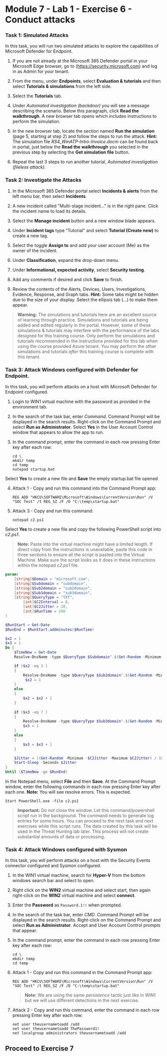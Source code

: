 # Module 7 - Lab 1 - Exercise 6 - Conduct attacks

### Task 1: Simulated Attacks

In this task, you will run two simulated attacks to explore the capabilities of Microsoft Defender for Endpoint.

1. If you are not already at the Microsoft 365 Defender portal in your Microsoft Edge browser, go to (https://security.microsoft.com) and log in as Admin for your tenant.

1. From the menu, under **Endpoints**, select **Evaluation & tutorials** and then select **Tutorials & simulations** from the left side.

1. Select the **Tutorials** tab.

1. Under *Automated investigation (backdoor)* you will see a message describing the scenario. Below this paragraph, click **Read the walkthrough**. A new browser tab opens which includes instructions to perform the simulation.

1. In the new browser tab, locate the section named **Run the simulation** (page 5, starting at step 2) and follow the steps to run the attack. **Hint:** The simulation file *RS4_WinATP-Intro-Invoice.docm* can be found back in portal, just below the **Read the walkthrough** you selected in the previous step by selecting the **Get simulation file** button. 

1. Repeat the last 3 steps to run another tutorial, *Automated investigation (fileless attack)*.


### Task 2: Investigate the Attacks

1. In the Microsoft 365 Defender portal select **Incidents & alerts** from the left menu bar, then select **Incidents**.

1. A new incident called "Multi-stage incident..." is in the right pane. Click the incident name to load its details.

1. Select the **Manage incident** button and a new window blade appears. 

1. Under **Incident tags** type "Tutorial" and select **Tutorial (Create new)** to create a new tag. 

1. Select the toggle **Assign to**  and add your user account (Me) as the owner of the incident. 

1. Under **Classification**, expand the drop-down menu. 

1. Under **Informational, expected activity**, select **Security testing**. 

1. Add any comments if desired and click **Save** to finish.

1. Review the contents of the Alerts, Devices, Users, Investigations, Evidence, Response, and Graph tabs. **Hint:** Some tabs might be hidden due to the size of your display. Select the ellipsis tab (...) to make them appear.

>**Warning:** The simulations and tutorials here are an excellent source of learning through practice.  Simulations and tutorials are being added and edited regularly in the portal.  However, some of these simulations & tutorials may interfere with the performance of the labs designed for this training course.  Only perform the simulations and tutorials recommended in the instructions provided for this lab when using the course provided Azure tenant.  You may perform the other simulations and tutorials *after* this training course is complete with this tenant.


### Task 3: Attack Windows configured with Defender for Endpoint.

In this task, you will perform attacks on a host with Microsoft Defender for Endpoint configured.

1. Login to WIN1 virtual machine with the password as provided in the environment tab.  

2. In the search of the task bar, enter *Command*.  Command Prompt will be displayed in the search results.  Right-click on the Command Prompt and select **Run as Administrator**. Select **Yes** in the User Account Control window that appears to allow the app to run.

3. In the command prompt, enter the command in each row pressing Enter key after each row:

    ```Command
    cd \
    mkdir temp
    cd temp
    notepad startup.bat
    ```
Select **Yes** to create a new file and **Save** the empty startup.bat file opened

4. Attack 1 - Copy and run this command into the Command Prompt app:

    ```Command
    REG ADD "HKCU\SOFTWARE\Microsoft\Windows\CurrentVersion\Run" /V "SOC Test" /t REG_SZ /F /D "C:\temp\startup.bat"
    ```

5. Attack 3 - Copy and run this command:

    ```Command
    notepad c2.ps1
    ```
Select **Yes** to create a new file and copy the following PowerShell script into *c2.ps1*.

>**Note:** Paste into the virtual machine might have a limited length. If direct copy from the instructions is unavailable, paste this code in three sections to ensure all the script is pasted into the Virtual Machine.  Make sure the script looks as it does in these instructions within the notepad *c2.ps1* file.

```PowerShell
param(
    [string]$Domain = "microsoft.com",
    [string]$Subdomain = "subdomain",
    [string]$Sub2domain = "sub2domain",
    [string]$Sub3domain = "sub3domain",
    [string]$QueryType = "TXT",
        [int]$C2Interval = 8,
        [int]$C2Jitter = 20,
        [int]$RunTime = 240
)

$RunStart = Get-Date
$RunEnd = $RunStart.addminutes($RunTime)

$x2 = 1
$x3 = 1 
Do {
    $TimeNow = Get-Date
    Resolve-DnsName -type $QueryType $Subdomain".$(Get-Random -Minimum 1 -Maximum 999999)."$Domain -QuickTimeout

    if ($x2 -eq 3 )
    {
        Resolve-DnsName -type $QueryType $Sub2domain".$(Get-Random -Minimum 1 -Maximum 999999)."$Domain -QuickTimeout
         $x2 = 1
    }
    else
    {
        $x2 = $x2 + 1
    }
    
    if ($x3 -eq 7 )
    {
        Resolve-DnsName -type $QueryType $Sub3domain".$(Get-Random -Minimum 1 -Maximum 999999)."$Domain -QuickTimeout
        $x3 = 1
    }
    else
    {
        $x3 = $x3 + 1
    }

    $Jitter = ((Get-Random -Minimum -$C2Jitter -Maximum $C2Jitter) / 100 + 1) +$C2Interval
    Start-Sleep -Seconds $Jitter
}
Until ($TimeNow -ge $RunEnd)
```

In the Notepad menu, select **File** and then **Save**. At the Command Prompt window, enter the following commands in each row pressing Enter key after each one. **Note:** You will see resolve errors. This is expected.

 ```CommandPrompt
 Start PowerShell.exe -file c2.ps1
 ```


>**Important:** Do not close the window. Let this command/powershell script run in the background. The command needs to generate log entries for some hours. You can proceed to the next task and next exercises while this script runs. The data created by this task will be used in the Threat Hunting lab later. This process will not create substantial amounts of data or processing.


### Task 4: Attack Windows configured with Sysmon

In this task, you will perform attacks on a host with the Security Events connector configured and Sysmon configured.

1. In the WIN1 virtual machine, search for **Hyper-V** from the bottom windows search bar and select to open.

1. Right click on the **WIN2** virtual machine and select start, then again right-click on the **WIN2** virtual machine and select **connect**.

1. Enter the **Password** as `Password.1!!` when prompted.

1. In the search of the task bar, enter *CMD*.  Command Prompt will be displayed in the search results.  Right-click on the Command Prompt and select **Run as Administrator**.  Accept and User Account Control prompts that appear.

1. In the command prompt, enter the command in each row pressing Enter key after each row:

    ```Command
    cd \
    mkdir temp
    cd temp
    ```

1. Attack 1 - Copy and run this command in the Command Prompt app:

    ```Command
    REG ADD "HKCU\SOFTWARE\Microsoft\Windows\CurrentVersion\Run" /V "SOC Test" /t REG_SZ /F /D "C:\temp\startup.bat"
    ```

    >**Note:** We are using the same *persistence* tactic just like in WIN1 but we will use different detections in the next exercise.

1. Attack 2 - Copy and run this command, enter the command in each row pressing Enter key after each row:

    ```Command
    net user theusernametoadd /add
    net user theusernametoadd ThePassword1!
    net localgroup administrators theusernametoadd /add
    ```

## Proceed to Exercise 7
